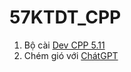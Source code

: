 # 57KTDT_CPP

1. Bộ cài [Dev CPP 5.11](https://orwelldevcpp.blogspot.com/2015/04/dev-c-511-released.html)
2. Chém gió với [ChátGPT](https://chatgpt.com/share/66e7da28-e030-800a-a62e-0e1b4ee0fae7)
